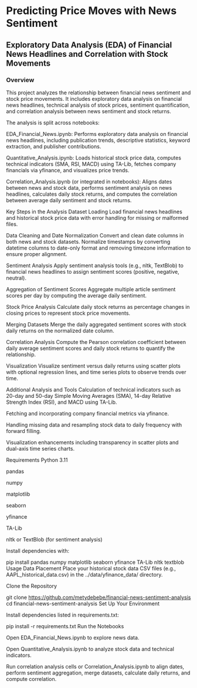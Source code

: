 # Predicting Price Moves with News Sentiment

## Exploratory Data Analysis (EDA) of Financial News Headlines and Correlation with Stock Movements

### Overview

This project analyzes the relationship between financial news sentiment and stock price movements. It includes exploratory data analysis on financial news headlines, technical analysis of stock prices, sentiment quantification, and correlation analysis between news sentiment and stock returns.

The analysis is split across notebooks:

EDA_Financial_News.ipynb: Performs exploratory data analysis on financial news headlines, including publication trends, descriptive statistics, keyword extraction, and publisher contributions.

Quantitative_Analysis.ipynb: Loads historical stock price data, computes technical indicators (SMA, RSI, MACD) using TA-Lib, fetches company financials via yfinance, and visualizes price trends.

Correlation_Analysis.ipynb (or integrated in notebooks): Aligns dates between news and stock data, performs sentiment analysis on news headlines, calculates daily stock returns, and computes the correlation between average daily sentiment and stock returns.

Key Steps in the Analysis
Dataset Loading
Load financial news headlines and historical stock price data with error handling for missing or malformed files.

Data Cleaning and Date Normalization
Convert and clean date columns in both news and stock datasets. Normalize timestamps by converting datetime columns to date-only format and removing timezone information to ensure proper alignment.

Sentiment Analysis
Apply sentiment analysis tools (e.g., nltk, TextBlob) to financial news headlines to assign sentiment scores (positive, negative, neutral).

Aggregation of Sentiment Scores
Aggregate multiple article sentiment scores per day by computing the average daily sentiment.

Stock Price Analysis
Calculate daily stock returns as percentage changes in closing prices to represent stock price movements.

Merging Datasets
Merge the daily aggregated sentiment scores with stock daily returns on the normalized date column.

Correlation Analysis
Compute the Pearson correlation coefficient between daily average sentiment scores and daily stock returns to quantify the relationship.

Visualization
Visualize sentiment versus daily returns using scatter plots with optional regression lines, and time series plots to observe trends over time.

Additional Analysis and Tools
Calculation of technical indicators such as 20-day and 50-day Simple Moving Averages (SMA), 14-day Relative Strength Index (RSI), and MACD using TA-Lib.

Fetching and incorporating company financial metrics via yfinance.

Handling missing data and resampling stock data to daily frequency with forward filling.

Visualization enhancements including transparency in scatter plots and dual-axis time series charts.

Requirements
Python 3.11

pandas

numpy

matplotlib

seaborn

yfinance

TA-Lib

nltk or TextBlob (for sentiment analysis)

Install dependencies with:

pip install pandas numpy matplotlib seaborn yfinance TA-Lib nltk textblob
Usage
Data Placement
Place your historical stock data CSV files (e.g., AAPL_historical_data.csv) in the ../data/yfinance_data/ directory.

Clone the Repository

git clone https://github.com/metydebebe/financial-news-sentiment-analysis
cd financial-news-sentiment-analysis
Set Up Your Environment

Install dependencies listed in requirements.txt:

pip install -r requirements.txt
Run the Notebooks

Open EDA_Financial_News.ipynb to explore news data.

Open Quantitative_Analysis.ipynb to analyze stock data and technical indicators.

Run correlation analysis cells or Correlation_Analysis.ipynb to align dates, perform sentiment aggregation, merge datasets, calculate daily returns, and compute correlation.
